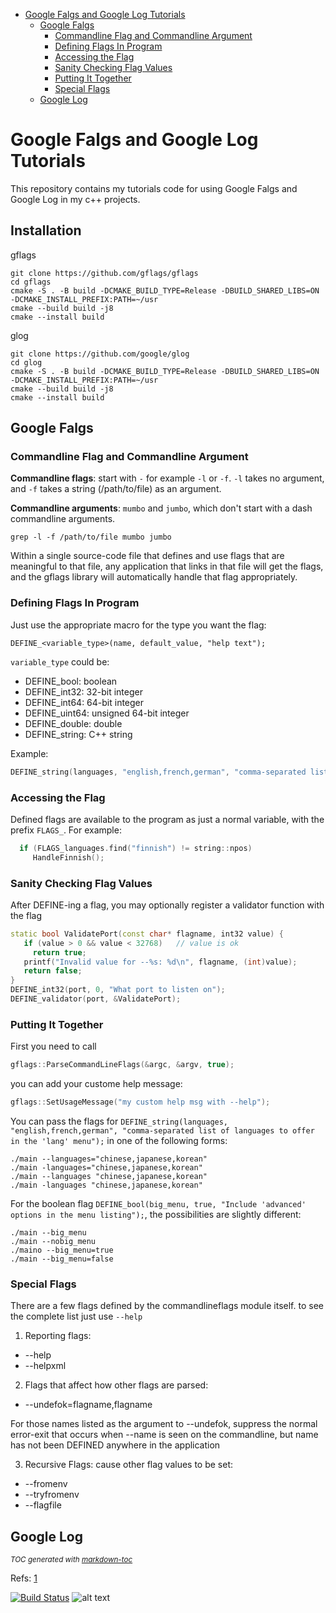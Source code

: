 - [Google Falgs and Google Log Tutorials](#google-falgs-and-google-log-tutorials)
  * [Google Falgs](#google-falgs)
    + [Commandline Flag and Commandline Argument](#commandline-flag-and-commandline-argument)
    + [Defining Flags In Program](#defining-flags-in-program)
    + [Accessing the Flag](#accessing-the-flag)
    + [Sanity Checking Flag Values](#sanity-checking-flag-values)
    + [Putting It Together](#putting-it-together)
    + [Special Flags](#special-flags)
  * [Google Log](#google-log)

# Google Falgs and Google Log Tutorials
This repository contains my tutorials code for using Google Falgs and Google Log in my c++ projects.  
## Installation

gflags
```
git clone https://github.com/gflags/gflags
cd gflags
cmake -S . -B build -DCMAKE_BUILD_TYPE=Release -DBUILD_SHARED_LIBS=ON -DCMAKE_INSTALL_PREFIX:PATH=~/usr 
cmake --build build -j8
cmake --install build 
```
glog

```
git clone https://github.com/google/glog
cd glog
cmake -S . -B build -DCMAKE_BUILD_TYPE=Release -DBUILD_SHARED_LIBS=ON -DCMAKE_INSTALL_PREFIX:PATH=~/usr 
cmake --build build -j8
cmake --install build 
```


## Google Falgs
### Commandline Flag and Commandline Argument

**Commandline flags**: start with `-` for example `-l` or `-f`.
`-l` takes no argument, and `-f` takes a string (/path/to/file) as an argument.


**Commandline arguments**: `mumbo` and `jumbo`, which don't start with a dash commandline arguments.

```
grep -l -f /path/to/file mumbo jumbo
```
 
Within a single source-code file that defines and use flags that are meaningful to that file, any application that links in that file will get the flags, and the gflags library will automatically handle that flag appropriately.


### Defining Flags In Program
Just use the appropriate macro for the type you want the flag:

```
DEFINE_<variable_type>(name, default_value, "help text");
```
`variable_type` could be:

- DEFINE_bool: boolean
- DEFINE_int32: 32-bit integer
- DEFINE_int64: 64-bit integer
- DEFINE_uint64: unsigned 64-bit integer
- DEFINE_double: double
- DEFINE_string: C++ string

Example:

```cpp
DEFINE_string(languages, "english,french,german", "comma-separated list of languages to offer in the 'lang' menu");
```

### Accessing the Flag

Defined flags are available to the program as just a normal variable, with the prefix `FLAGS_`. For example:

```cpp
  if (FLAGS_languages.find("finnish") != string::npos)
     HandleFinnish();
```


### Sanity Checking Flag Values
After DEFINE-ing a flag, you may optionally register a validator function with the flag

```cpp
static bool ValidatePort(const char* flagname, int32 value) {
   if (value > 0 && value < 32768)   // value is ok
     return true;
   printf("Invalid value for --%s: %d\n", flagname, (int)value);
   return false;
}
DEFINE_int32(port, 0, "What port to listen on");
DEFINE_validator(port, &ValidatePort);
```
### Putting It Together
First you need to call
```cpp
gflags::ParseCommandLineFlags(&argc, &argv, true);
```
you can add your custome help message:
```cpp
gflags::SetUsageMessage("my custom help msg with --help");
```

You can pass the flags for `DEFINE_string(languages, "english,french,german", "comma-separated list of languages to offer in the 'lang' menu");`
in one of the following forms:
```
./main --languages="chinese,japanese,korean"
./main -languages="chinese,japanese,korean"
./main --languages "chinese,japanese,korean"
./main -languages "chinese,japanese,korean"
```
For the boolean flag `DEFINE_bool(big_menu, true, "Include 'advanced' options in the menu listing");`, the possibilities are slightly different:
```
./main --big_menu
./main --nobig_menu
./maino --big_menu=true
./main --big_menu=false
```
### Special Flags

There are a few flags defined by the commandlineflags module itself. to see the complete list just use `--help`

1) Reporting flags:
- --help
- --helpxml

2) Flags that affect how other flags are parsed:
- --undefok=flagname,flagname

For those names listed as the argument to --undefok, suppress the normal error-exit that occurs when --name is seen on the commandline, but name has not been DEFINED anywhere in the application

3) Recursive Flags:
cause other flag values to be set: 
- --fromenv
- --tryfromenv
- --flagfile



## Google Log

<small><i>TOC generated with <a href='http://ecotrust-canada.github.io/markdown-toc/'>markdown-toc</a></i></small>

Refs:  [1](https://gflags.github.io/gflags/)

[![Build Status](https://travis-ci.com/behnamasadi/gflag_glog_tutorials.svg?branch=master)](https://travis-ci.com/behnamasadi/gflag_glog_tutorials)
![alt text](https://img.shields.io/badge/license-BSD-blue.svg)

